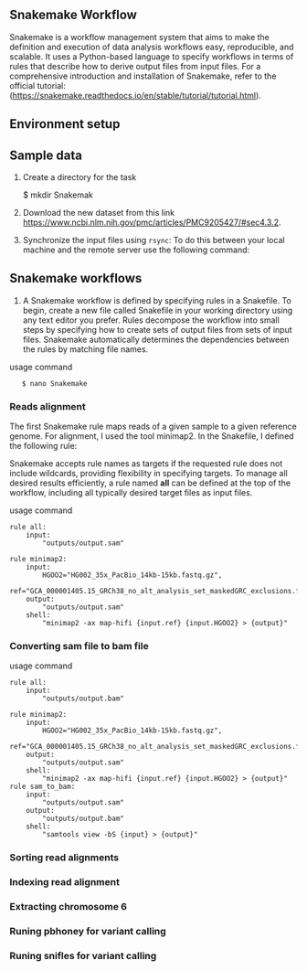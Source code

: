 
## Snakemake Workflow

Snakemake is a workflow management system that aims to make the definition and execution of data analysis workflows easy, reproducible, and scalable. It uses a Python-based language to specify workflows in terms of rules that describe how to derive output files from input files.
For a comprehensive introduction and installation of Snakemake, refer to the official tutorial: (https://snakemake.readthedocs.io/en/stable/tutorial/tutorial.html).


## Environment setup

## Sample data

1. Create a directory for the task

   $ mkdir Snakemak

1. Download the new dataset from this link https://www.ncbi.nlm.nih.gov/pmc/articles/PMC9205427/#sec4.3.2.
1. Synchronize the input files using `rsync`: To do this between your local machine and the remote server use the following command:



## Snakemake workflows 

1. A Snakemake workflow is defined by specifying rules in a Snakefile. To begin, create a new file called Snakefile in your working directory using any text editor you prefer. Rules decompose the workflow into small steps by specifying how to create sets of output files from sets of input files. Snakemake automatically determines the dependencies between the rules by matching file names.

usage command
```
   $ nano Snakemake
```

### Reads alignment

The first Snakemake rule maps reads of a given sample to a given reference genome. For alignment, I used the tool minimap2. In the Snakefile, I defined the following rule:

Snakemake accepts rule names as targets if the requested rule does not include wildcards, providing flexibility in specifying targets. To manage all desired results efficiently, a rule named **all** can be defined at the top of the workflow, including all typically desired target files as input files.



usage command
```
rule all:
    input:
        "outputs/output.sam"

rule minimap2:
    input:
        HGOO2="HG002_35x_PacBio_14kb-15kb.fastq.gz",
        ref="GCA_000001405.15_GRCh38_no_alt_analysis_set_maskedGRC_exclusions.fasta"
    output:
        "outputs/output.sam"
    shell:
        "minimap2 -ax map-hifi {input.ref} {input.HGOO2} > {output}"

```

### Converting sam file to bam file



usage command
```
rule all:
    input:
        "outputs/output.bam"

rule minimap2:
    input:
        HGOO2="HG002_35x_PacBio_14kb-15kb.fastq.gz",
        ref="GCA_000001405.15_GRCh38_no_alt_analysis_set_maskedGRC_exclusions.fasta"
    output:
        "outputs/output.sam"
    shell:
        "minimap2 -ax map-hifi {input.ref} {input.HGOO2} > {output}"
rule sam_to_bam:
    input:
        "outputs/output.sam"
    output:
        "outputs/output.bam"
    shell:
        "samtools view -bS {input} > {output}"

```


### Sorting read alignments

### Indexing read alignment 

### Extracting chromosome 6 

### Runing pbhoney for variant calling 

### Runing snifles for variant calling

